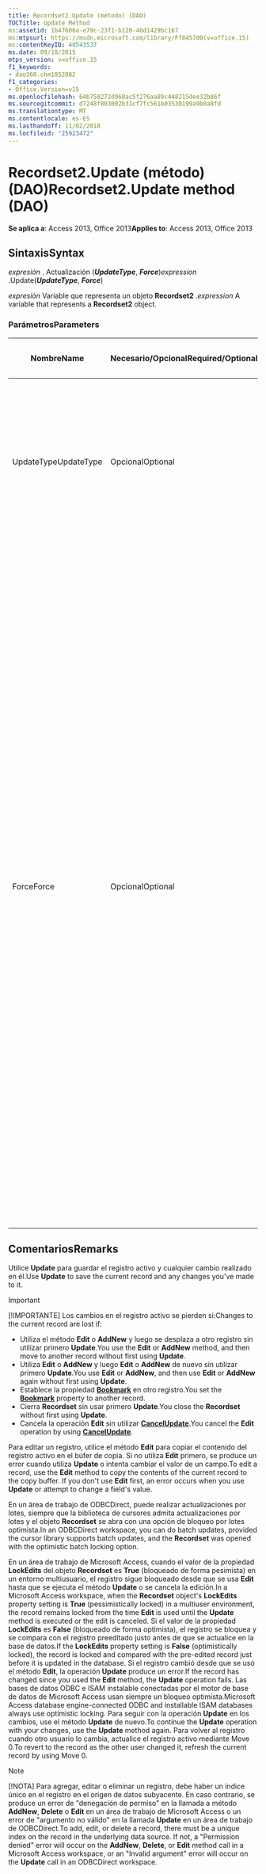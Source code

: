 ```yaml
---
title: Recordset2.Update (método) (DAO)
TOCTitle: Update Method
ms:assetid: 1b47606a-e79c-23f1-b120-46d1429bc167
ms:mtpsurl: https://msdn.microsoft.com/library/Ff845700(v=office.15)
ms:contentKeyID: 48543537
ms.date: 09/18/2015
mtps_version: v=office.15
f1_keywords:
- dao360.chm1052882
f1_categories:
- Office.Version=v15
ms.openlocfilehash: 64b758272d968ac5f276aa89c448215dee32b86f
ms.sourcegitcommit: d7248f803002b31cf7fc561b03530199a9b0a8fd
ms.translationtype: MT
ms.contentlocale: es-ES
ms.lasthandoff: 11/02/2018
ms.locfileid: "25923472"
---
```

# <a name="recordset2update-method-dao"></a><span data-ttu-id="c929b-102">Recordset2.Update (método) (DAO)</span><span class="sxs-lookup"><span data-stu-id="c929b-102">Recordset2.Update method (DAO)</span></span>


<span data-ttu-id="c929b-103">**Se aplica a**: Access 2013, Office 2013</span><span class="sxs-lookup"><span data-stu-id="c929b-103">**Applies to**: Access 2013, Office 2013</span></span>

## <a name="syntax"></a><span data-ttu-id="c929b-104">Sintaxis</span><span class="sxs-lookup"><span data-stu-id="c929b-104">Syntax</span></span>

<span data-ttu-id="c929b-105">*expresión* . Actualización (***UpdateType***, ***Force***)</span><span class="sxs-lookup"><span data-stu-id="c929b-105">*expression* .Update(***UpdateType***, ***Force***)</span></span>

<span data-ttu-id="c929b-106">*expresión* Variable que representa un objeto **Recordset2** .</span><span class="sxs-lookup"><span data-stu-id="c929b-106">*expression* A variable that represents a **Recordset2** object.</span></span>

### <a name="parameters"></a><span data-ttu-id="c929b-107">Parámetros</span><span class="sxs-lookup"><span data-stu-id="c929b-107">Parameters</span></span>

<table>
<colgroup>
<col style="width: 25%" />
<col style="width: 25%" />
<col style="width: 25%" />
<col style="width: 25%" />
</colgroup>
<thead>
<tr class="header">
<th><p><span data-ttu-id="c929b-108">Nombre</span><span class="sxs-lookup"><span data-stu-id="c929b-108">Name</span></span></p></th>
<th><p><span data-ttu-id="c929b-109">Necesario/Opcional</span><span class="sxs-lookup"><span data-stu-id="c929b-109">Required/Optional</span></span></p></th>
<th><p><span data-ttu-id="c929b-110">Tipo de datos</span><span class="sxs-lookup"><span data-stu-id="c929b-110">Data Type</span></span></p></th>
<th><p><span data-ttu-id="c929b-111">Descripción</span><span class="sxs-lookup"><span data-stu-id="c929b-111">Description</span></span></p></th>
</tr>
</thead>
<tbody>
<tr class="odd">
<td><p><span data-ttu-id="c929b-112">UpdateType</span><span class="sxs-lookup"><span data-stu-id="c929b-112">UpdateType</span></span></p></td>
<td><p><span data-ttu-id="c929b-113">Opcional</span><span class="sxs-lookup"><span data-stu-id="c929b-113">Optional</span></span></p></td>
<td><p><span data-ttu-id="c929b-114"><strong>Long</strong></span><span class="sxs-lookup"><span data-stu-id="c929b-114"><strong>Long</strong></span></span></p></td>
<td><p><span data-ttu-id="c929b-115">Una constante <strong><a href="updatetypeenum-enumeration-dao.md">UpdateTypeEnum</a></strong> que indica el tipo de actualización, como se especifica en la Configuración (únicamente espacios de trabajo ODBCDirect).</span><span class="sxs-lookup"><span data-stu-id="c929b-115">A <strong><a href="updatetypeenum-enumeration-dao.md">UpdateTypeEnum</a></strong> constant indicating the type of update, as specified in Settings (ODBCDirect workspaces only).</span></span></p></td>
</tr>
<tr class="even">
<td><p><span data-ttu-id="c929b-116">Force</span><span class="sxs-lookup"><span data-stu-id="c929b-116">Force</span></span></p></td>
<td><p><span data-ttu-id="c929b-117">Opcional</span><span class="sxs-lookup"><span data-stu-id="c929b-117">Optional</span></span></p></td>
<td><p><span data-ttu-id="c929b-118"><strong>Boolean</strong></span><span class="sxs-lookup"><span data-stu-id="c929b-118"><strong>Boolean</strong></span></span></p></td>
<td><p><span data-ttu-id="c929b-p101">Un valor <strong>Boolean</strong> que indica si se van a forzar los cambios en la base de datos, independientemente de que los datos subyacentes hayan sido cambiados por otro usuarios desde la llamada <strong><a href="recordset-addnew-method-dao.md">AddNew</a></strong>, <strong><a href="fields-delete-method-dao.md">Delete</a></strong> o <strong><a href="recordset2-edit-method-dao.md">Edit</a></strong>. Si es <strong>True</strong>, se fuerzan los cambios y se sobrescriben los cambios realizados por otros usuarios. Si es <strong>False</strong> (predeterminado), los cambios realizados por otro usuario mientras la actualización está pendiente, harán que la actualización falle para los cambios en conflicto. No se generan errores, pero las propiedades <strong><a href="recordset-batchcollisioncount-property-dao.md">BatchCollisionCount</a></strong> y <strong>BatchCollisions</strong> indicarán el número de conflictos y las filas afectadas por los conflictos respectivamente (únicamente espacios de trabajo ODBCDirect).  </span><span class="sxs-lookup"><span data-stu-id="c929b-p101">A <strong>Boolean</strong> value indicating whether or not to force the changes into the database, regardless of whether the underlying data has been changed by another user since the <strong><a href="recordset-addnew-method-dao.md">AddNew</a></strong>, <strong><a href="fields-delete-method-dao.md">Delete</a></strong>, or <strong><a href="recordset2-edit-method-dao.md">Edit</a></strong> call. If <strong>True</strong>, the changes are forced and changes made by other users are simply overwritten. If <strong>False</strong> (default), changes made by another user while the update is pending will cause the update to fail for those changes that are in conflict. No error occurs, but the <strong><a href="recordset-batchcollisioncount-property-dao.md">BatchCollisionCount</a></strong> and <strong>BatchCollisions</strong> properties will indicate the number of conflicts and the rows affected by conflicts, respectively (ODBCDirect workspaces only).</span></span></p></td>
</tr>
</tbody>
</table>


## <a name="remarks"></a><span data-ttu-id="c929b-123">Comentarios</span><span class="sxs-lookup"><span data-stu-id="c929b-123">Remarks</span></span>

<span data-ttu-id="c929b-124">Utilice **Update** para guardar el registro activo y cualquier cambio realizado en él.</span><span class="sxs-lookup"><span data-stu-id="c929b-124">Use **Update** to save the current record and any changes you've made to it.</span></span>


> [!IMPORTANT]
> <span data-ttu-id="c929b-125">[!IMPORTANTE] Los cambios en el registro activo se pierden si:</span><span class="sxs-lookup"><span data-stu-id="c929b-125">Changes to the current record are lost if:</span></span>
> - <span data-ttu-id="c929b-126">Utiliza el método **Edit** o **AddNew** y luego se desplaza a otro registro sin utilizar primero **Update**.</span><span class="sxs-lookup"><span data-stu-id="c929b-126">You use the **Edit** or **AddNew** method, and then move to another record without first using **Update**.</span></span>
> - <span data-ttu-id="c929b-127">Utiliza **Edit** o **AddNew** y luego **Edit** o **AddNew** de nuevo sin utilizar primero **Update**.</span><span class="sxs-lookup"><span data-stu-id="c929b-127">You use **Edit** or **AddNew**, and then use **Edit** or **AddNew** again without first using **Update**.</span></span>
> - <span data-ttu-id="c929b-128">Establece la propiedad **[Bookmark](recordset2-bookmark-property-dao.md)** en otro registro.</span><span class="sxs-lookup"><span data-stu-id="c929b-128">You set the **[Bookmark](recordset2-bookmark-property-dao.md)** property to another record.</span></span>
> - <span data-ttu-id="c929b-129">Cierra **Recordset** sin usar primero **Update**.</span><span class="sxs-lookup"><span data-stu-id="c929b-129">You close the **Recordset** without first using **Update**.</span></span>
> - <span data-ttu-id="c929b-130">Cancela la operación **Edit** sin utilizar **[CancelUpdate](recordset2-cancelupdate-method-dao.md)**.</span><span class="sxs-lookup"><span data-stu-id="c929b-130">You cancel the **Edit** operation by using **[CancelUpdate](recordset2-cancelupdate-method-dao.md)**.</span></span>

<span data-ttu-id="c929b-p102">Para editar un registro, utilice el método **Edit** para copiar el contenido del registro activo en el búfer de copia. Si no utiliza **Edit** primero, se produce un error cuando utiliza **Update** o intenta cambiar el valor de un campo.</span><span class="sxs-lookup"><span data-stu-id="c929b-p102">To edit a record, use the **Edit** method to copy the contents of the current record to the copy buffer. If you don't use **Edit** first, an error occurs when you use **Update** or attempt to change a field's value.</span></span>

<span data-ttu-id="c929b-133">En un área de trabajo de ODBCDirect, puede realizar actualizaciones por lotes, siempre que la biblioteca de cursores admita actualizaciones por lotes y el objeto **Recordset** se abra con una opción de bloqueo por lotes optimista.</span><span class="sxs-lookup"><span data-stu-id="c929b-133">In an ODBCDirect workspace, you can do batch updates, provided the cursor library supports batch updates, and the **Recordset** was opened with the optimistic batch locking option.</span></span>

<span data-ttu-id="c929b-134">En un área de trabajo de Microsoft Access, cuando el valor de la propiedad **LockEdits** del objeto **Recordset** es **True** (bloqueado de forma pesimista) en un entorno multiusuario, el registro sigue bloqueado desde que se usa **Edit** hasta que se ejecuta el método **Update** o se cancela la edición.</span><span class="sxs-lookup"><span data-stu-id="c929b-134">In a Microsoft Access workspace, when the **Recordset** object's **LockEdits** property setting is **True** (pessimistically locked) in a multiuser environment, the record remains locked from the time **Edit** is used until the **Update** method is executed or the edit is canceled.</span></span> <span data-ttu-id="c929b-135">Si el valor de la propiedad **LockEdits** es **False** (bloqueado de forma optimista), el registro se bloquea y se compara con el registro preeditado justo antes de que se actualice en la base de datos.</span><span class="sxs-lookup"><span data-stu-id="c929b-135">If the **LockEdits** property setting is **False** (optimistically locked), the record is locked and compared with the pre-edited record just before it is updated in the database.</span></span> <span data-ttu-id="c929b-136">Si el registro cambió desde que se usó el método **Edit**, la operación **Update** produce un error.</span><span class="sxs-lookup"><span data-stu-id="c929b-136">If the record has changed since you used the **Edit** method, the **Update** operation fails.</span></span> <span data-ttu-id="c929b-137">Las bases de datos ODBC e ISAM instalable conectadas por el motor de base de datos de Microsoft Access usan siempre un bloqueo optimista.</span><span class="sxs-lookup"><span data-stu-id="c929b-137">Microsoft Access database engine-connected ODBC and installable ISAM databases always use optimistic locking.</span></span> <span data-ttu-id="c929b-138">Para seguir con la operación **Update** en los cambios, use el método **Update** de nuevo.</span><span class="sxs-lookup"><span data-stu-id="c929b-138">To continue the **Update** operation with your changes, use the **Update** method again.</span></span> <span data-ttu-id="c929b-139">Para volver al registro cuando otro usuario lo cambia, actualice el registro activo mediante Move 0.</span><span class="sxs-lookup"><span data-stu-id="c929b-139">To revert to the record as the other user changed it, refresh the current record by using Move 0.</span></span>


> [!NOTE]
> <span data-ttu-id="c929b-p104">[!NOTA] Para agregar, editar o eliminar un registro, debe haber un índice único en el registro en el origen de datos subyacente. En caso contrario, se produce un error de "denegación de permiso" en la llamada a método **AddNew**, **Delete** o **Edit** en un área de trabajo de Microsoft Access o un error de "argumento no válido" en la llamada **Update** en un área de trabajo de ODBCDirect.</span><span class="sxs-lookup"><span data-stu-id="c929b-p104">To add, edit, or delete a record, there must be a unique index on the record in the underlying data source. If not, a "Permission denied" error will occur on the **AddNew**, **Delete**, or **Edit** method call in a Microsoft Access workspace, or an "Invalid argument" error will occur on the **Update** call in an ODBCDirect workspace.</span></span>


